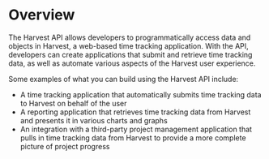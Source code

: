 # Overview

The Harvest API allows developers to programmatically access data and objects
in Harvest, a web-based time tracking application. With the API, developers can
create applications that submit and retrieve time tracking data, as well as
automate various aspects of the Harvest user experience.

Some examples of what you can build using the Harvest API include:

- A time tracking application that automatically submits time tracking data to
  Harvest on behalf of the user
- A reporting application that retrieves time tracking data from Harvest and
  presents it in various charts and graphs
- An integration with a third-party project management application that pulls
  in time tracking data from Harvest to provide a more complete picture of
  project progress
